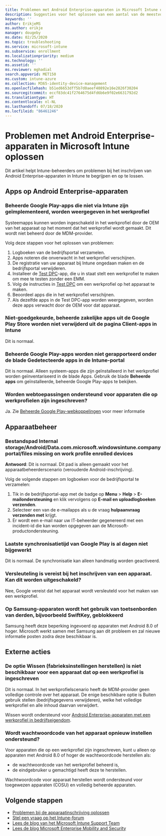 ```yaml
---
title: Problemen met Android Enterprise-apparaten in Microsoft Intune oplossen
description: Suggesties voor het oplossen van een aantal van de meestvoorkomende problemen bij het inschrijven van Android-apparaten in Intune.
keywords: ''
author: ErikjeMS
ms.author: erikje
manager: dougeby
ms.date: 02/25/2020
ms.topic: troubleshooting
ms.service: microsoft-intune
ms.subservice: enrollment
ms.localizationpriority: medium
ms.technology: ''
ms.assetid: ''
ms.reviewer: mghadial
search.appverid: MET150
ms.custom: intune-azure
ms.collection: M365-identity-device-management
ms.openlocfilehash: b51ed6653dff5b7d0aeef40892e16e2826f30204
ms.sourcegitcommit: eccf83dc41f2764675d4fd6b6e9f02e6631792d2
ms.translationtype: HT
ms.contentlocale: nl-NL
ms.lasthandoff: 07/18/2020
ms.locfileid: "86461246"
---
```

# <a name="troubleshoot-android-enterprise-device-problems-in-microsoft-intune"></a>Problemen met Android Enterprise-apparaten in Microsoft Intune oplossen

Dit artikel helpt Intune-beheerders om problemen bij het inschrijven van Android Enterprise-apparaten in Intune te begrijpen en op te lossen.

## <a name="apps-on-android-enterprise-devices"></a>Apps op Android Enterprise-apparaten

### <a name="managed-google-play-apps-that-arent-deployed-through-intune-are-displayed-in-the-work-profile"></a>Beheerde Google Play-apps die niet via Intune zijn geïmplementeerd, worden weergegeven in het werkprofiel
Systeemapps kunnen worden ingeschakeld in het werkprofiel door de OEM van het apparaat op het moment dat het werkprofiel wordt gemaakt. Dit wordt niet beheerd door de MDM-provider.

Volg deze stappen voor het oplossen van problemen:

  1. Logboeken van de bedrijfsportal verzamelen.
  2. Apps noteren die onverwacht in het werkprofiel verschijnen.
  3. De registratie van uw apparaat bij Intune ongedaan maken en de bedrijfsportal verwijderen.
  4. Installeer de [Test DPC](https://play.google.com/store/apps/details?id=com.afwsamples.testdpc)-app, die u in staat stelt een werkprofiel te maken om mee te testen zonder een EMM.
  5. Volg de instructies in [Test DPC](https://play.google.com/store/apps/details?id=com.afwsamples.testdpc) om een werkprofiel op het apparaat te maken.
  6. Beoordeel apps die in het werkprofiel verschijnen. 
  7. Als dezelfde apps in de Test DPC-app worden weergegeven, worden deze apps verwacht door de OEM voor dat apparaat.

### <a name="unapproved-managed-google-play-for-work-store-apps-arent-being-removed-from-the-client-apps-page-in-intune"></a>Niet-goedgekeurde, beheerde zakelijke apps uit de Google Play Store worden niet verwijderd uit de pagina Client-apps in Intune
Dit is normaal.

### <a name="managed-google-play-apps-arent-being-reported-under-the-discovered-apps-blade-in-the-intune-portal"></a>Beheerde Google Play-apps worden niet gerapporteerd onder de blade Gedetecteerde apps in de Intune-portal
Dit is normaal. Alleen systeem-apps die zijn geïnstalleerd in het werkprofiel worden geïnventariseerd in de blade Apps. Gebruik de blade **Beheerde apps** om geïnstalleerde, beheerde Google Play-apps te bekijken.

### <a name="are-web-applications-supported-for-work-profile-enrolled-devices"></a>Worden webtoepassingen ondersteund voor apparaten die op werkprofielen zijn ingeschreven?
Ja. Zie [Beheerde Google Play-webkoppelingen](../apps/apps-add-android-for-work.md#managed-google-play-web-links) voor meer informatie

## <a name="device-management"></a>Apparaatbeheer

### <a name="file-path-internal-storageandroiddatacommicrosoftwindowsintunecompanyportalfiles-missing-on-work-profile-enrolled-devices"></a>Bestandspad Internal storage/Android/Data.com.microsoft.windowsintune.companyportal/files missing on work profile enrolled devices

  **Antwoord**: Dit is normaal. Dit pad is alleen gemaakt voor het apparaatbeheerderscenario (verouderde Android-inschrijving).

  Volg de volgende stappen om logboeken voor de bedrijfsportal te verzamelen:

  1. Tik in de bedrijfsportal-app met de badge op **Menu** > **Help** > **E-mailondersteuning** en klik vervolgens op **E-mail en uploadlogboeken verzenden**. 
  2. Selecteer een van de e-mailapps als u de vraag **hulpaanvraag verzenden met** krijgt.
  3. Er wordt een e-mail naar uw IT-beheerder gegenereerd met een incident-id die kan worden opgegeven aan de Microsoft-productondersteuning.

### <a name="managed-google-play-last-sync-time--hasnt-been-updated-in-days"></a>Laatste synchronisatietijd van Google Play is al dagen niet bijgewerkt
Dit is normaal. De synchronisatie kan alleen handmatig worden geactiveerd.

### <a name="encryption-is-required-when-a-device-is-enrolled-can-it-be-turned-off"></a>Versleuteling is vereist bij het inschrijven van een apparaat. Kan dit worden uitgeschakeld?
Nee, Google vereist dat het apparaat wordt versleuteld voor het maken van een werkprofiel. 

### <a name="samsung-devices-are-blocking-the-use-of-third-party-keyboards-like-swiftkey"></a>Op Samsung-apparaten wordt het gebruik van toetsenborden van derden, bijvoorbeeld SwiftKey, geblokkeerd
Samsung heeft deze beperking ingevoerd op apparaten met Android 8.0 of hoger. Microsoft werkt samen met Samsung aan dit probleem en zal nieuwe informatie posten zodra deze beschikbaar is.

## <a name="remote-actions"></a>Externe acties

### <a name="wipe-factory-reset-option-isnt-available-for-work-profile-enrolled-device"></a>De optie Wissen (fabrieksinstellingen herstellen) is niet beschikbaar voor een apparaat dat op een werkprofiel is ingeschreven
Dit is normaal. In het werkprofielscenario heeft de MDM-provider geen volledige controle over het apparaat. De enige beschikbare optie is Buiten gebruik stellen (bedrijfsgegevens verwijderen), welke het volledige werkprofiel en alle inhoud daarvan verwijdert.

Wissen wordt ondersteund voor [Android Enterprise-apparaten met een werkprofiel in bedrijfseigendom](android-corporate-owned-work-profile-enroll.md).

### <a name="is-device-passcode-reset-supported"></a>Wordt wachtwoordcode van het apparaat opnieuw instellen ondersteund?
Voor apparaten die op een werkprofiel zijn ingeschreven, kunt u alleen op apparaten met Android 8.0 of hoger de wachtwoordcode herstellen als:
- de wachtwoordcode van het werkprofiel beheerd is,
- de eindgebruiker u gemachtigd heeft deze te herstellen.

Wachtwoordcode voor apparaat herstellen wordt ondersteund voor toegewezen apparaten (COSU) en volledig beheerde apparaten.


## <a name="next-steps"></a>Volgende stappen

- [Problemen bij de apparaatinschrijving oplossen](troubleshoot-device-enrollment-in-intune.md)
- [Stel een vraag op het Intune-forum](https://social.technet.microsoft.com/Forums/%7Blang-locale%7D/home?category=microsoftintune&filter=alltypes&sort=lastpostdesc)
- [Lees de blog van het Microsoft Intune Support Team](https://techcommunity.microsoft.com/t5/Intune-Customer-Success/bg-p/IntuneCustomerSuccess)
- [Lees de blog Microsoft Enterprise Mobility and Security](https://techcommunity.microsoft.com/t5/Azure-Active-Directory-Identity/Announcing-the-public-preview-of-Azure-AD-group-based-license/ba-p/245210)